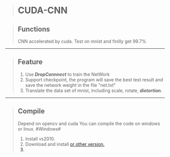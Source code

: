 >CUDA-CNN
>========



>Functions
>--------
>CNN accelerated by cuda. Test on mnist and finilly get 99.7%
***


>Feature
>--------
>1. Use ***DropConnnect*** to train the NetWork
>2. Support checkpoint, the program will save the best test result and save the network weight in the file "net.txt"
>3. Translate the data set of mnist, including scale, rotate, ***distortion***.
>

***

>Compile
>-------
>Depend on opencv and cuda
>You can compile the code on windows or linux.
#Windows#
>1. Install vs2010.
>2. Download and install <a href="http://sourceforge.net/projects/opencvlibrary/files/opencv-win/3.0.0-beta/" title="opencv-3.0"> or other version.
>3. 
